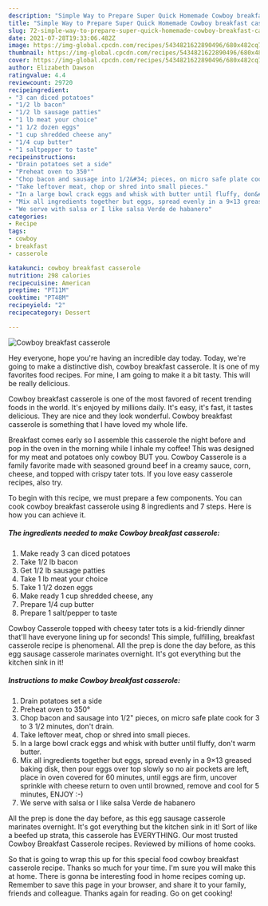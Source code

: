 ```yaml
---
description: "Simple Way to Prepare Super Quick Homemade Cowboy breakfast casserole"
title: "Simple Way to Prepare Super Quick Homemade Cowboy breakfast casserole"
slug: 72-simple-way-to-prepare-super-quick-homemade-cowboy-breakfast-casserole
date: 2021-07-28T19:33:06.482Z
image: https://img-global.cpcdn.com/recipes/5434821622890496/680x482cq70/cowboy-breakfast-casserole-recipe-main-photo.jpg
thumbnail: https://img-global.cpcdn.com/recipes/5434821622890496/680x482cq70/cowboy-breakfast-casserole-recipe-main-photo.jpg
cover: https://img-global.cpcdn.com/recipes/5434821622890496/680x482cq70/cowboy-breakfast-casserole-recipe-main-photo.jpg
author: Elizabeth Dawson
ratingvalue: 4.4
reviewcount: 29720
recipeingredient:
- "3 can diced potatoes"
- "1/2 lb bacon"
- "1/2 lb sausage patties"
- "1 lb meat your choice"
- "1 1/2 dozen eggs"
- "1 cup shredded cheese any"
- "1/4 cup butter"
- "1 saltpepper to taste"
recipeinstructions:
- "Drain potatoes set a side"
- "Preheat oven to 350°"
- "Chop bacon and sausage into 1/2&#34; pieces, on micro safe plate cook for 3 to 3 1/2 minutes, don&#39;t drain."
- "Take leftover meat, chop or shred into small pieces."
- "In a large bowl crack eggs and whisk with butter until fluffy, don&#39;t warm butter."
- "Mix all ingredients together but eggs, spread evenly in a 9×13 greased baking disk, then pour eggs over top slowly so no air pockets are left, place in oven covered for 60 minutes, until eggs are firm, uncover sprinkle with cheese return to oven until browned, remove and cool for 5 minutes, ENJOY :-)"
- "We serve with salsa or I like salsa Verde de habanero"
categories:
- Recipe
tags:
- cowboy
- breakfast
- casserole

katakunci: cowboy breakfast casserole 
nutrition: 298 calories
recipecuisine: American
preptime: "PT11M"
cooktime: "PT48M"
recipeyield: "2"
recipecategory: Dessert

---
```



![Cowboy breakfast casserole](https://img-global.cpcdn.com/recipes/5434821622890496/680x482cq70/cowboy-breakfast-casserole-recipe-main-photo.jpg)

Hey everyone, hope you're having an incredible day today. Today, we're going to make a distinctive dish, cowboy breakfast casserole. It is one of my favorites food recipes. For mine, I am going to make it a bit tasty. This will be really delicious.

Cowboy breakfast casserole is one of the most favored of recent trending foods in the world. It's enjoyed by millions daily. It's easy, it's fast, it tastes delicious. They are nice and they look wonderful. Cowboy breakfast casserole is something that I have loved my whole life.

Breakfast comes early so I assemble this casserole the night before and pop in the oven in the morning while I inhale my coffee! This was designed for my meat and potatoes only cowboy BUT you. Cowboy Casserole is a family favorite made with seasoned ground beef in a creamy sauce, corn, cheese, and topped with crispy tater tots. If you love easy casserole recipes, also try.


To begin with this recipe, we must prepare a few components. You can cook cowboy breakfast casserole using 8 ingredients and 7 steps. Here is how you can achieve it.

<!--inarticleads1-->

##### The ingredients needed to make Cowboy breakfast casserole:

1. Make ready 3 can diced potatoes
1. Take 1/2 lb bacon
1. Get 1/2 lb sausage patties
1. Take 1 lb meat your choice
1. Take 1 1/2 dozen eggs
1. Make ready 1 cup shredded cheese, any
1. Prepare 1/4 cup butter
1. Prepare 1 salt/pepper to taste


Cowboy Casserole topped with cheesy tater tots is a kid-friendly dinner that&#39;ll have everyone lining up for seconds! This simple, fulfilling, breakfast casserole recipe is phenomenal. All the prep is done the day before, as this egg sausage casserole marinates overnight. It&#39;s got everything but the kitchen sink in it! 

<!--inarticleads2-->

##### Instructions to make Cowboy breakfast casserole:

1. Drain potatoes set a side
1. Preheat oven to 350°
1. Chop bacon and sausage into 1/2&#34; pieces, on micro safe plate cook for 3 to 3 1/2 minutes, don&#39;t drain.
1. Take leftover meat, chop or shred into small pieces.
1. In a large bowl crack eggs and whisk with butter until fluffy, don&#39;t warm butter.
1. Mix all ingredients together but eggs, spread evenly in a 9×13 greased baking disk, then pour eggs over top slowly so no air pockets are left, place in oven covered for 60 minutes, until eggs are firm, uncover sprinkle with cheese return to oven until browned, remove and cool for 5 minutes, ENJOY :-)
1. We serve with salsa or I like salsa Verde de habanero


All the prep is done the day before, as this egg sausage casserole marinates overnight. It&#39;s got everything but the kitchen sink in it! Sort of like a beefed up strata, this casserole has EVERYTHING. Our most trusted Cowboy Breakfast Casserole recipes. Reviewed by millions of home cooks. 

So that is going to wrap this up for this special food cowboy breakfast casserole recipe. Thanks so much for your time. I'm sure you will make this at home. There is gonna be interesting food in home recipes coming up. Remember to save this page in your browser, and share it to your family, friends and colleague. Thanks again for reading. Go on get cooking!
